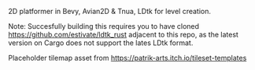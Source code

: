 2D platformer in Bevy, Avian2D & Tnua, LDtk for level creation. 

Note: Succesfully building this requires you to have cloned https://github.com/estivate/ldtk_rust adjacent to this repo, as the latest version on Cargo does not support the lates LDtk format.

Placeholder tilemap asset from https://patrik-arts.itch.io/tileset-templates
